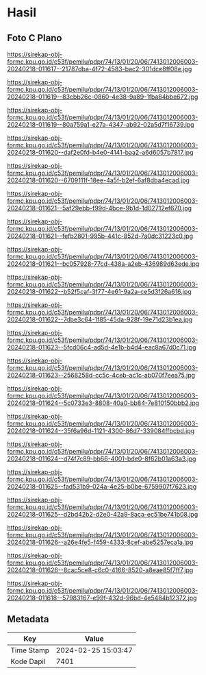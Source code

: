 # Hasil

## Foto C Plano

https://sirekap-obj-formc.kpu.go.id/c53f/pemilu/pdpr/74/13/01/20/06/7413012006003-20240218-011617--21787dba-4f72-4583-bac2-301dce8ff08e.jpg

https://sirekap-obj-formc.kpu.go.id/c53f/pemilu/pdpr/74/13/01/20/06/7413012006003-20240218-011619--83cbb26c-0860-4e38-9a89-1fba84bbe672.jpg

https://sirekap-obj-formc.kpu.go.id/c53f/pemilu/pdpr/74/13/01/20/06/7413012006003-20240218-011619--80a759a1-e27a-4347-ab92-02a5d7f16739.jpg

https://sirekap-obj-formc.kpu.go.id/c53f/pemilu/pdpr/74/13/01/20/06/7413012006003-20240218-011620--daf2e0fd-b4e0-4141-baa2-a6d6057b7817.jpg

https://sirekap-obj-formc.kpu.go.id/c53f/pemilu/pdpr/74/13/01/20/06/7413012006003-20240218-011620--6709111f-18ee-4a5f-b2ef-6af8dba4ecad.jpg

https://sirekap-obj-formc.kpu.go.id/c53f/pemilu/pdpr/74/13/01/20/06/7413012006003-20240218-011621--5af29ebb-f99d-4bce-9b1d-1d02712ef670.jpg

https://sirekap-obj-formc.kpu.go.id/c53f/pemilu/pdpr/74/13/01/20/06/7413012006003-20240218-011621--fefb2801-995b-441c-852d-7a0dc31223c0.jpg

https://sirekap-obj-formc.kpu.go.id/c53f/pemilu/pdpr/74/13/01/20/06/7413012006003-20240218-011621--bc057928-77cd-438a-a2eb-436989d63ede.jpg

https://sirekap-obj-formc.kpu.go.id/c53f/pemilu/pdpr/74/13/01/20/06/7413012006003-20240218-011622--b52f5caf-3f77-4e61-9a2a-ce5d3f26a616.jpg

https://sirekap-obj-formc.kpu.go.id/c53f/pemilu/pdpr/74/13/01/20/06/7413012006003-20240218-011622--7dbe3c64-1f85-45da-928f-19e71d23b1ea.jpg

https://sirekap-obj-formc.kpu.go.id/c53f/pemilu/pdpr/74/13/01/20/06/7413012006003-20240218-011623--5fcd06c4-ad5d-4e1b-b4d4-eac8a67d0c71.jpg

https://sirekap-obj-formc.kpu.go.id/c53f/pemilu/pdpr/74/13/01/20/06/7413012006003-20240218-011623--2568258d-cc5c-4ceb-ac1c-ab070f7eea75.jpg

https://sirekap-obj-formc.kpu.go.id/c53f/pemilu/pdpr/74/13/01/20/06/7413012006003-20240218-011624--5c0733e3-8808-40a0-bb84-7e810150bbb2.jpg

https://sirekap-obj-formc.kpu.go.id/c53f/pemilu/pdpr/74/13/01/20/06/7413012006003-20240218-011624--35f6a96d-1121-4300-86d7-339084ffbcbd.jpg

https://sirekap-obj-formc.kpu.go.id/c53f/pemilu/pdpr/74/13/01/20/06/7413012006003-20240218-011624--d74f7c89-bb66-4001-bde0-8f62b01a63a3.jpg

https://sirekap-obj-formc.kpu.go.id/c53f/pemilu/pdpr/74/13/01/20/06/7413012006003-20240218-011625--fad531b9-024a-4e25-b0be-6759907f7623.jpg

https://sirekap-obj-formc.kpu.go.id/c53f/pemilu/pdpr/74/13/01/20/06/7413012006003-20240218-011625--d2bd42b2-d2e0-42a9-8aca-ec51be741b08.jpg

https://sirekap-obj-formc.kpu.go.id/c53f/pemilu/pdpr/74/13/01/20/06/7413012006003-20240218-011626--a26e4fe5-f459-4333-8cef-abe5257eca1a.jpg

https://sirekap-obj-formc.kpu.go.id/c53f/pemilu/pdpr/74/13/01/20/06/7413012006003-20240218-011626--8cac5ce8-c6c0-4166-8520-a8eae85f7ff7.jpg

https://sirekap-obj-formc.kpu.go.id/c53f/pemilu/pdpr/74/13/01/20/06/7413012006003-20240218-011618--57983167-e99f-432d-96bd-4e5484b12372.jpg


## Metadata

| Key        | Value               |
| ---------- | ------------------- |
| Time Stamp | 2024-02-25 15:03:47 |
| Kode Dapil | 7401                |



